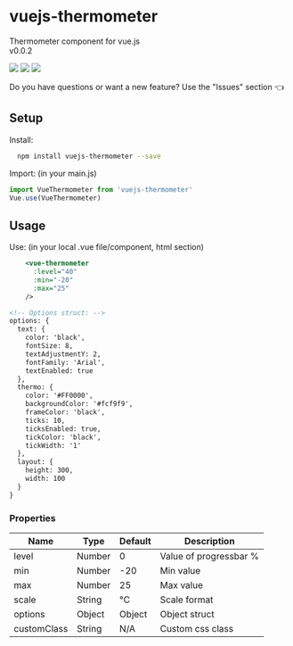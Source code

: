 # vuejs-thermometer
Thermometer component for vue.js <br>
v0.0.2

<img src="https://img.shields.io/badge/license-MIT-green.svg" /> <img src="https://img.shields.io/badge/dependencies-0-brightgreen.svg" /> <img src="https://img.shields.io/badge/bugs-0-red.svg" />

Do you have questions or want a new feature? Use the "Issues" section :point_left:

## Setup
Install:
```bash
  npm install vuejs-thermometer --save
```

Import: (in your main.js)
```javascript
import VueThermometer from 'vuejs-thermometer'
Vue.use(VueThermometer)
```
## Usage
Use: (in your local .vue file/component, html section)

```xml
    <vue-thermometer
      :level="40"
      :min="-20"
      :max="25"
    />

<!-- Options struct: -->
options: {
  text: {
    color: 'black',
    fontSize: 8,
    textAdjustmentY: 2,
    fontFamily: 'Arial',
    textEnabled: true
  },
  thermo: {
    color: '#FF0000',
    backgroundColor: '#fcf9f9',
    frameColor: 'black',
    ticks: 10,
    ticksEnabled: true,
    tickColor: 'black',
    tickWidth: '1'
  },
  layout: {
    height: 300,
    width: 100
  }
}
```

### Properties

| Name            | Type             | Default      | Description            |
| ---             | ---              | ---          | ---                    |
| level           | Number           | 0            | Value of progressbar % |
| min             | Number           | -20          | Min value|
| max             | Number           | 25           | Max value |
| scale           | String           | °C           | Scale format |
| options         | Object           | Object       | Object struct |
| customClass     | String           | N/A          | Custom css class |

